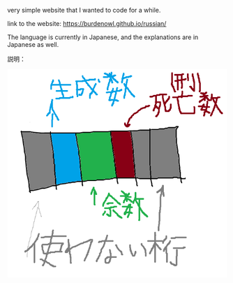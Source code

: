 very simple website that I wanted to code for a while.

link to the website: https://burdenowl.github.io/russian/

The language is currently in Japanese, and the explanations are in Japanese as well. 

説明：

![very very bad explaination!](exp.png)
